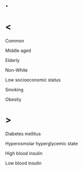 # .

# <

Common

Middle aged

Elderly

Non-White

Low socioeconomic status

Smoking

Obesity

# >

Diabetes mellitus

Hyperosmolar hyperglycemic state

High blood insulin

Low blood insulin
